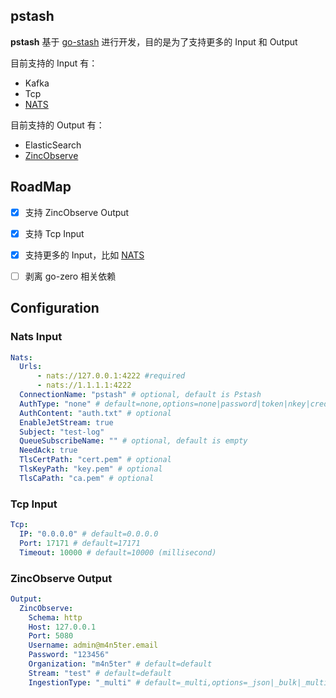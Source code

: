 ## pstash

**pstash** 基于 [go-stash](https://github.com/kevwan/go-stash) 进行开发，目的是为了支持更多的 Input 和 Output

目前支持的 Input 有：
* Kafka
* Tcp
* [NATS](https://nats.io/)

目前支持的 Output 有：
* ElasticSearch
* [ZincObserve](https://github.com/zinclabs/zincobserve)

## RoadMap
* [x] 支持 ZincObserve Output
* [x] 支持 Tcp Input
* [x] 支持更多的 Input，比如 [NATS](https://nats.io/)
* [ ] 剥离 go-zero 相关依赖


## Configuration

### Nats Input
```yaml
Nats:
  Urls:
      - nats://127.0.0.1:4222 #required
      - nats://1.1.1.1:4222
  ConnectionName: "pstash" # optional, default is Pstash
  AuthType: "none" # default=none,options=none|password|token|nkey|creds"
  AuthContent: "auth.txt" # optional
  EnableJetStream: true
  Subject: "test-log"
  QueueSubscribeName: "" # optional, default is empty
  NeedAck: true
  TlsCertPath: "cert.pem" # optional
  TlsKeyPath: "key.pem" # optional
  TlsCaPath: "ca.pem" # optional
```

### Tcp Input
```yaml
Tcp:
  IP: "0.0.0.0" # default=0.0.0.0
  Port: 17171 # default=17171
  Timeout: 10000 # default=10000 (millisecond)
```

### ZincObserve Output
```yaml
Output:
  ZincObserve:
    Schema: http
    Host: 127.0.0.1
    Port: 5080
    Username: admin@m4n5ter.email
    Password: "123456"
    Organization: "m4n5ter" # default=default
    Stream: "test" # default=default
    IngestionType: "_multi" # default=_multi,options=_json|_bulk|_multi
```